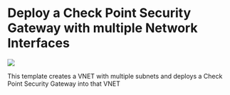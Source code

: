 # Deploy a Check Point Security Gateway with multiple Network Interfaces

<a href="https://portal.azure.com/#create/Microsoft.Template/uri/https%3A%2F%2Fraw.githubusercontent.com%2FAzure%2Fazure-quickstart-templates%2Fmaster%2Fcheckpoint-multi-nic%2Fazuredeploy.json" target="_blank">
    <img src="http://azuredeploy.net/deploybutton.png"/>
</a>

This template creates a VNET with multiple subnets and deploys a Check Point Security Gateway into that VNET
